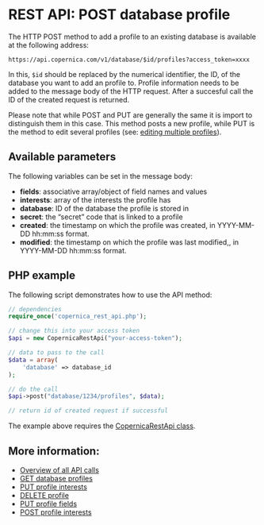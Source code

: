 # REST API: POST database profile

The HTTP POST method to add a profile to an existing database is available at the following address:

`https://api.copernica.com/v1/database/$id/profiles?access_token=xxxx`

In this, `$id` should be replaced by the numerical identifier, the ID, of the database you want to add an profile to. 
Profile information needs to be added to the message body of the HTTP request. 
After a succesful call the ID of the created request is returned.

Please note that while POST and PUT 
are generally the same it is import to distinguish them in this case. This method posts a new profile, while PUT 
is the method to edit several profiles (see: [editing multiple profiles](rest-put-database-profiles)).

## Available parameters

The following variables can be set in the message body:

- **fields**: associative array/object of field names and values
- **interests**: array of the interests the profile has
- **database**: ID of the database the profile is stored in
- **secret**: the “secret” code that is linked to a profile
- **created**: the timestamp on which the profile was created, in YYYY-MM-DD hh:mm:ss format.
- **modified**: the timestamp on which the profile was last modified,, in YYYY-MM-DD hh:mm:ss format.

## PHP example

The following script demonstrates how to use the API method:

```php
// dependencies
require_once('copernica_rest_api.php');

// change this into your access token
$api = new CopernicaRestApi("your-access-token");

// data to pass to the call
$data = array(
    'database' => database_id
);

// do the call
$api->post("database/1234/profiles", $data);

// return id of created request if successful
```

The example above requires the [CopernicaRestApi class](rest-php).

## More information:

- [Overview of all API calls](rest-api)
- [GET database profiles](rest-get-database-profiles)
- [PUT profile interests](rest-put-profile-interests)
- [DELETE profile](rest-delete-profile)
- [PUT profile fields](rest-put-profile-fields)
- [POST profile interests](rest-post-profile-interests)
